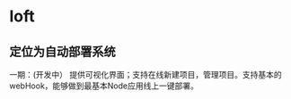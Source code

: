 <h1>loft</h1>
<h2>定位为自动部署系统</h2>
<p>
  一期：(开发中）
  提供可视化界面；支持在线新建项目，管理项目。支持基本的webHook，能够做到最基本Node应用线上一键部署。
</p>

